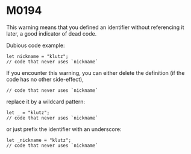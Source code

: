 # M0194

This warning means that you defined an identifier without
referencing it later, a good indicator of dead code.

Dubious code example:

```motoko
let nickname = "klutz";
// code that never uses `nickname`
```

If you encounter this warning, you can either delete the definition (if the code has no other side-effect),

```motoko
// code that never uses `nickname`
```

replace it by a wildcard pattern:

```motoko
let _ = "klutz";
// code that never uses `nickname`
```

or just prefix the identifier with an underscore:

```motoko
let _nickname = "klutz";
// code that never uses `nickname`
```
